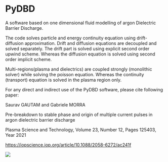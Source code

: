 # PyDBD
A software based on one dimensional fluid modelling of argon Dielectric Barrier Discharge.


The code solves particle and energy continuity equation using drift-diffusion approximation.
Drift and diffusion equations are decoupled and solved separately.
The drift part is solved using explicit second order upwind scheme.
Whereas the diffusion equation is solved using second order implicit scheme. 

Multi-regions(plasma and dielectrics) are coupled strongly (monolithic solver) while solving the poisson equation.
Whereas the continuity (transport) equation is solved in the plasma region only. 


For any direct and indirect use of the PyDBD software, please cite following paper:

Saurav GAUTAM and Gabriele MORRA

Pre-breakdown to stable phase and origin of multiple current pulses in argon dielectric barrier discharge

Plasma Science and Technology,
Volume 23, Number 12, Pages 125403, Year 2021

https://iopscience.iop.org/article/10.1088/2058-6272/ac241f

<a href="https://mybinder.org/v2/gh/gabersyd/PyDBD/master">
<img src=https://mybinder.org/badge_logo.svg target: https://mybinder.org/v2/gh/gabersyd/PyDBD/master
</a>
